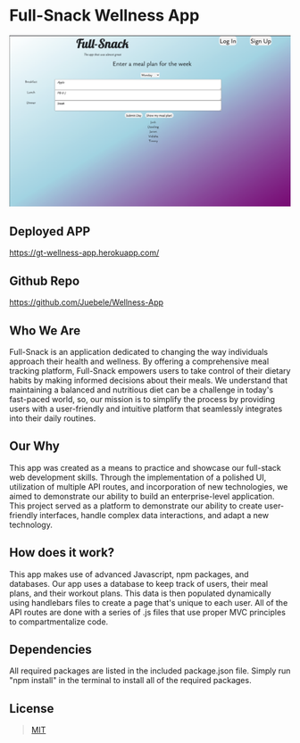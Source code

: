 # Full-Snack Wellness App

![SC](./images/full-snack.png)

## Deployed APP

https://gt-wellness-app.herokuapp.com/

## Github Repo

https://github.com/Juebele/Wellness-App

## Who We Are

Full-Snack is an application dedicated to changing the way individuals approach their health and wellness. By offering a comprehensive meal tracking platform, Full-Snack empowers users to take control of their dietary habits by making informed decisions about their meals. We understand that maintaining a balanced and nutritious diet can be a challenge in today's fast-paced world, so, our mission is to simplify the process by providing users with a user-friendly and intuitive platform that seamlessly integrates into their daily routines.

## Our Why

This app was created as a means to practice and showcase our full-stack web development skills. Through the implementation of a polished UI, utilization of multiple API routes, and incorporation of new technologies, we aimed to demonstrate our ability to build an enterprise-level application. This project served as a platform to demonstrate our ability to create user-friendly interfaces, handle complex data interactions, and adapt a new technology.

## How does it work?

This app makes use of advanced Javascript, npm packages, and databases. Our app uses a database to keep track of users, their meal plans, and their workout plans. This data is then populated dynamically using handlebars files to create a page that's unique to each user. All of the API routes are done with a series of .js files that use proper MVC principles to compartmentalize code.

## Dependencies

All required packages are listed in the included package.json file. Simply run "npm install" in the terminal to install all of the required packages.

## License

>[MIT](https://choosealicense.com/licenses/mit/)
